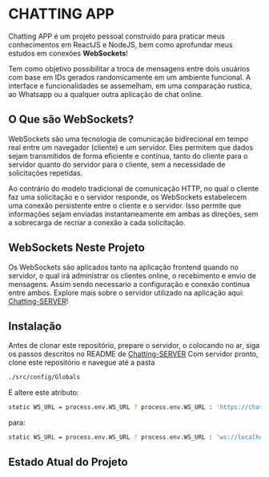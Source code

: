 # CHATTING APP 
Chatting APP é um projeto pessoal construido para praticar meus conhecimentos em ReactJS e NodeJS, bem como aprofundar meus estudos em conexões **WebSockets**! 

Tem como objetivo possibilitar a troca de mensagens entre dois usuários com base em IDs gerados randomicamente em um ambiente funcional. A interface e funcionalidades se assemelham, em uma comparação rustica, ao Whatsapp ou a qualquer outra aplicação de chat online. 

## O Que são WebSockets? 

WebSockets são uma tecnologia de comunicação bidirecional em tempo real entre um navegador (cliente) e um servidor. Eles permitem que dados sejam transmitidos de forma eficiente e contínua, tanto do cliente para o servidor quanto do servidor para o cliente, sem a necessidade de solicitações repetidas. 

Ao contrário do modelo tradicional de comunicação HTTP, no qual o cliente faz uma solicitação e o servidor responde, os WebSockets estabelecem uma conexão persistente entre o cliente e o servidor. Isso permite que informações sejam enviadas instantaneamente em ambas as direções, sem a sobrecarga de recriar a conexão a cada solicitação.

## WebSockets Neste Projeto

Os WebSockets são aplicados tanto na aplicação frontend quando no servidor, o qual irá administrar os clientes online, o recebimento e envio de mensagens. Assim sendo necessario a configuração e conexão continua entre ambos. Explore mais sobre o servidor utilizado na aplicação aqui: [Chatting-SERVER](https://github.com/FelipeDinizSantos/chatting-SERVER)!

## Instalação 
Antes de clonar este repositório, prepare o servidor, o colocando no ar, siga os passos descritos no README de  [Chatting-SERVER](https://github.com/FelipeDinizSantos/chatting-SERVER) 
Com servidor pronto, clone este repositório e navegue até a pasta 
```bash
./src/config/Globals
```

E altere este atributo: 

```bash
static WS_URL = process.env.WS_URL ? process.env.WS_URL : 'https://chatting-app-hhls.onrender.com';
```

para: 

```bash
static WS_URL = process.env.WS_URL ? process.env.WS_URL : 'ws://localhost:3010';
```

## Estado Atual do Projeto 
